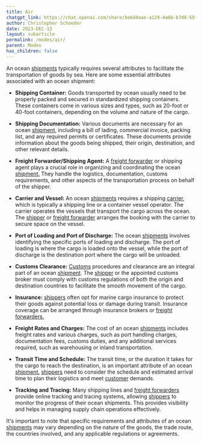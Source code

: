 ```yaml
---
title: Air
chatgpt_link: https://chat.openai.com/share/be6d4aae-a129-4a6b-b7d8-55fb64cc074f
author: Christopher Schoeder
date: 2023-DEC-13
layout: subarticle
permalink: /modes/air/
parent: Modes
has_children: false
---
```


An ocean <a href="/glossery/shipments">shipments</a> typically requires several attributes to facilitate the transportation of goods by sea. Here are some essential attributes associated with an ocean shipment:

- **Shipping Container:** Goods transported by ocean usually need to be properly packed and secured in standardized shipping containers. These containers come in various sizes and types, such as 20-foot or 40-foot containers, depending on the volume and nature of the cargo.

- **Shipping Documentation:** Various documents are necessary for an ocean <a href="/glossery/shipments">shipment,</a> including a bill of lading, commercial invoice, packing list, and any required permits or certificates. These documents provide information about the goods being shipped, their origin, destination, and other relevant details.

- **Freight Forwarder/Shipping Agent:** A <a href="/parties/freight-forwarder">freight forwarder</a> or shipping agent plays a crucial role in organizing and coordinating the ocean <a href="/glossery/shipments">shipment.</a> They handle the logistics, documentation, customs requirements, and other aspects of the transportation process on behalf of the shipper.

- **Carrier and Vessel:** An ocean <a href="/glossery/shipments">shipments</a> requires a shipping <a href="/carriers/">carrier,</a> which is typically a shipping line or a container vessel operator. The carrier operates the vessels that transport the cargo across the ocean. The <a href="/parties/shipper">shipper</a> or <a href="/parties/freight-forwarder">freight forwarder</a> arranges the booking with the carrier to secure space on the vessel.

- **Port of Loading and Port of Discharge:** The ocean <a href="/glossery/shipments">shipments</a> involves identifying the specific ports of loading and discharge. The port of loading is where the cargo is loaded onto the vessel, while the port of discharge is the destination port where the cargo will be unloaded.

- **Customs Clearance:** <a href="/customs/">Customs</a> procedures and clearance are an integral part of an ocean <a href="/glossery/shipments">shipment<a>. The <a href="/parties/shipper">shipper</a> or the appointed customs broker must comply with customs regulations of both the origin and destination countries to facilitate the smooth movement of the cargo.

- **Insurance:** <a href="/parties/shipper">shippers</a> often opt for marine cargo insurance to protect their goods against potential loss or damage during transit. Insurance coverage can be arranged through insurance brokers or <a href="/parties/freight-forwarder">freight forwarders.</a>

- **Freight Rates and Charges:** The cost of an ocean <a href="/glossery/shipments">shipments</a> includes freight rates and various charges, such as port handling charges, documentation fees, customs duties, and any additional services required, such as warehousing or inland transportation.

- **Transit Time and Schedule:** The transit time, or the duration it takes for the cargo to reach the destination, is an important attribute of an ocean <a href="/glossery/shipments">shipment.</a> <a href="/parties/shipper">shippers</a> need to consider the schedule and estimated arrival time to plan their logistics and meet <a href="/parties/customers">customer</a> demands.

- **Tracking and Tracing:** Many shipping lines and <a href="/parties/freight-forwarder">freight forwarders</a> provide online tracking and tracing systems, allowing <a href="/parties/shipper">shippers</a> to monitor the progress of their ocean shipments. This provides visibility and helps in managing supply chain operations effectively.

It's important to note that specific requirements and attributes of an ocean <a href="/glossery/shipments">shipments</a> may vary depending on the nature of the goods, the trade route, the countries involved, and any applicable regulations or agreements.
